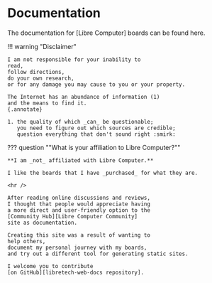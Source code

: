 # Documentation

The documentation for [Libre Computer] boards can be found here.

!!! warning "Disclaimer"

    I am not responsible for your inability to
    read,
    follow directions,
    do your own research,
    or for any damage you may cause to you or your property.

    The Internet has an abundance of information (1)
    and the means to find it.
    {.annotate}

    1. the quality of which _can_ be questionable;
       you need to figure out which sources are credible;
       question everything that don't sound right :smirk:

??? question ""What is your affiliation to Libre Computer?""

    **I am _not_ affiliated with Libre Computer.**

    I like the boards that I have _purchased_ for what they are.
    
    <hr />
    
    After reading online discussions and reviews,
    I thought that people would appreciate having
    a more direct and user-friendly option to the
    [Community Hub][Libre Computer Community]
    site as documentation.

    Creating this site was a result of wanting to
    help others,
    document my personal journey with my boards,
    and try out a different tool for generating static sites.

    I welcome you to contribute
    [on GitHub][libretech-web-docs repository].
